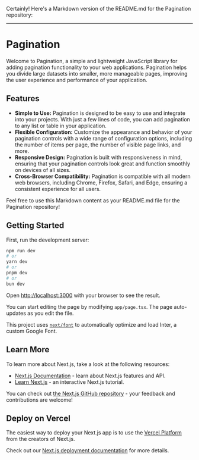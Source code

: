 Certainly! Here's a Markdown version of the README.md for the Pagination repository:

---

# Pagination

Welcome to Pagination, a simple and lightweight JavaScript library for adding pagination functionality to your web applications. Pagination helps you divide large datasets into smaller, more manageable pages, improving the user experience and performance of your application.

## Features

- **Simple to Use:** Pagination is designed to be easy to use and integrate into your projects. With just a few lines of code, you can add pagination to any list or table in your application.
- **Flexible Configuration:** Customize the appearance and behavior of your pagination controls with a wide range of configuration options, including the number of items per page, the number of visible page links, and more.
- **Responsive Design:** Pagination is built with responsiveness in mind, ensuring that your pagination controls look great and function smoothly on devices of all sizes.
- **Cross-Browser Compatibility:** Pagination is compatible with all modern web browsers, including Chrome, Firefox, Safari, and Edge, ensuring a consistent experience for all users.


Feel free to use this Markdown content as your README.md file for the Pagination repository!
## Getting Started

First, run the development server:

```bash
npm run dev
# or
yarn dev
# or
pnpm dev
# or
bun dev
```

Open [http://localhost:3000](http://localhost:3000) with your browser to see the result.

You can start editing the page by modifying `app/page.tsx`. The page auto-updates as you edit the file.

This project uses [`next/font`](https://nextjs.org/docs/basic-features/font-optimization) to automatically optimize and load Inter, a custom Google Font.

## Learn More

To learn more about Next.js, take a look at the following resources:

- [Next.js Documentation](https://nextjs.org/docs) - learn about Next.js features and API.
- [Learn Next.js](https://nextjs.org/learn) - an interactive Next.js tutorial.

You can check out [the Next.js GitHub repository](https://github.com/vercel/next.js/) - your feedback and contributions are welcome!

## Deploy on Vercel

The easiest way to deploy your Next.js app is to use the [Vercel Platform](https://vercel.com/new?utm_medium=default-template&filter=next.js&utm_source=create-next-app&utm_campaign=create-next-app-readme) from the creators of Next.js.

Check out our [Next.js deployment documentation](https://nextjs.org/docs/deployment) for more details.
